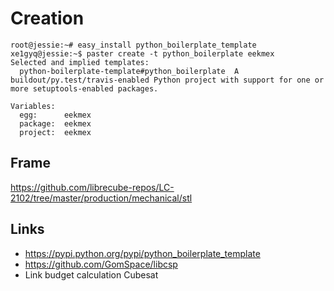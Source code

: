 # Creation

    root@jessie:~# easy_install python_boilerplate_template
    xe1gyq@jessie:~$ paster create -t python_boilerplate eekmex
    Selected and implied templates:
      python-boilerplate-template#python_boilerplate  A buildout/py.test/travis-enabled Python project with support for one or more setuptools-enabled packages.
    
    Variables:
      egg:      eekmex
      package:  eekmex
      project:  eekmex

## Frame

https://github.com/librecube-repos/LC-2102/tree/master/production/mechanical/stl

## Links

- https://pypi.python.org/pypi/python_boilerplate_template
- https://github.com/GomSpace/libcsp
- Link budget calculation Cubesat
